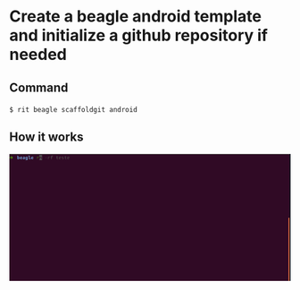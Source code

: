 # Create a beagle android template and initialize a github repository if needed

## Command

`$ rit beagle scaffoldgit android`

## How it works

![gif](doc/scaffoldgit-beagle-android.gif)
